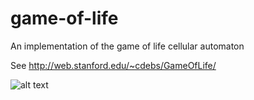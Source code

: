 # game-of-life
An implementation of the game of life cellular automaton 

See http://web.stanford.edu/~cdebs/GameOfLife/

![alt text](http://i32.photobucket.com/albums/d34/robert_smith47/Screen%20Shot%202017-12-26%20at%2015.41.13_zps6y55irqk.png)
